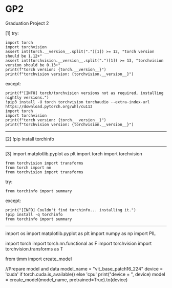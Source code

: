 # GP2
Graduation Project 2

[1] try:
  
    import torch
    import torchvision
    assert int(torch.__version__.split(".")[1]) >= 12, "torch version should be 1.12+"
    assert int(torchvision.__version__.split(".")[1]) >= 13, "torchvision version should be 0.13+"
    print(f"torch version: {torch.__version__}")
    print(f"torchvision version: {torchvision.__version__}")
except:

    print(f"[INFO] torch/torchvision versions not as required, installing nightly versions.")
    !pip3 install -U torch torchvision torchaudio --extra-index-url https://download.pytorch.org/whl/cu113
    import torch
    import torchvision
    print(f"torch version: {torch.__version__}")
    print(f"torchvision version: {torchvision.__version__}")
-------------------------------------------------------------------------------------------------------------

[2] !pip install torchinfo
 
-------------------------------------------------------------------------------------------------------------


[3] import matplotlib.pyplot as plt
    import torch
    import torchvision

    from torchvision import transforms
    from torch import nn
    from torchvision import transforms


try:

    from torchinfo import summary
except:

    print("[INFO] Couldn't find torchinfo... installing it.")
    !pip install -q torchinfo
    from torchinfo import summary
--------------------------------------------------------------------------------------------------------------    

import os
import matplotlib.pyplot as plt
import numpy as np
import PIL

import torch
import torch.nn.functional as F
import torchvision
import torchvision.transforms as T

from timm import create_model


//Prepare model and data
model_name = "vit_base_patch16_224"
device = 'cuda' if torch.cuda.is_available() else 'cpu'
print("device = ", device)
model = create_model(model_name, pretrained=True).to(device)
